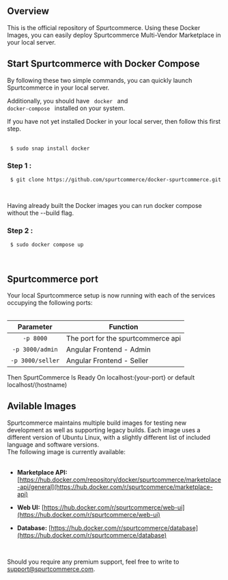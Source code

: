 <h2>Overview</h2>
This is the official repository of Spurtcommerce. Using these Docker Images, you can easily deploy Spurtcommerce Multi-Vendor Marketplace in your local server.
<h2>Start Spurtcommerce with Docker Compose</h2>
By following these two simple commands, you can quickly launch Spurtcommerce in your local server. 
<br>

Additionally, you should have <code> docker </code> and <code> docker-compose </code> installed on your system.

If you have not yet installed Docker in your local server, then follow this first step. <br><br>

<pre><code> $ sudo snap install docker </code></pre>
  
<h3>Step 1 :  </h3>

<pre><code> $ git clone https://github.com/spurtcommerce/docker-spurtcommerce.git </code></pre><br>

Having already built the Docker images you can run docker compose without the --build flag.

<h3>Step 2 : </h3>
<pre><code> $ sudo docker compose up </code></pre>
<br>


<h2> Spurtcommerce port </h2>
Your local Spurtcommerce setup is now running with each of the services occupying the following ports:
<br><br>

<table>
<thead>
<tr>
<th align="center">Parameter</th>
<th>Function</th>
</tr>
</thead>
<tbody>
<tr>
<td align="center"><code>-p 8000</code></td>
<td>The port for the spurtcommerce api</td>
</tr>
<tr>
<td align="center"><code>-p 3000/admin</code></td>
<td>Angular Frontend - Admin</td>
</tr>
</tr>
<tr>
<td align="center"><code>-p 3000/seller</code></td>
<td>Angular Frontend - Seller</td>
</tr>


</tbody>
</table>

Then SpurtCommerce Is Ready On localhost:{your-port} or default localhost/(hostname)


<h2>Avilable Images</h2>

Spurtcommerce maintains multiple build images for testing new development as well as supporting legacy builds. Each image uses a different version of Ubuntu Linux, with a slightly different list of included language and software versions.
<br>The following image is currently available:
<br><br>


* <b> Marketplace API:</b> [https://hub.docker.com/repository/docker/spurtcommerce/marketplace-api/general](https://hub.docker.com/r/spurtcommerce/marketplace-api)

* <b> Web UI:</b> [https://hub.docker.com/r/spurtcommerce/web-ui](https://hub.docker.com/r/spurtcommerce/web-ui)

* <b> Database:</b> [https://hub.docker.com/r/spurtcommerce/database](https://hub.docker.com/r/spurtcommerce/database)


<br>

Should you require any premium support, feel free to write to support@spurtcommerce.com. 


